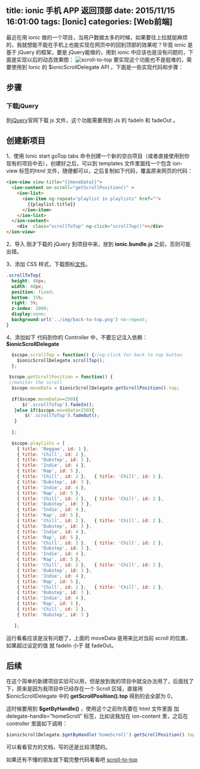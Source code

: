 title: ionic 手机 APP 返回顶部
date: 2015/11/15 16:01:00
tags: [Ionic]
categories: [Web前端]
---
最近在用 ionic 做的一个项目，当用户数据太多的时候，如果要往上拉就挺麻烦的，我就想能不能在手机上也能实现在网页中的回到顶部的效果呢？毕竟 ionic 是基于 jQuery 的框架，要是 jQuery能做的，用到 ionic 中应该也是没有问题的，下面是实现以后的动态效果图：
![scroll-to-top](http://7xoed1.com1.z0.glb.clouddn.com/2015/back-to-top.gif "返回顶部演示")
要实现这个功能也不是挺难的，需要使用到 Ionic 的  $ionicScrollDelegate API ，下面是一些实现代码和步骤：

## 步骤

### 下载jQuery

到[jQuery](http://jquery.com/)官网下载 js 文件，这个功能需要用到 Js 的 fadeIn 和 fadeOut 。
<!--more-->
## 创建新项目
1、使用 Ionic start goTop tabs 命令创建一个新的空白项目（或者直接使用到你现有的项目中去），创建好之后，可以到 templates 文件里面找一个包含 ion-view 标签的html 文件，随便都可以，之后复制如下代码，覆盖原来网页的代码：
```html
<ion-view view-title="{{moveData}}">
  <ion-content on-scroll="getScrollPosition()" >
    <ion-list>
      <ion-item ng-repeat="playlist in playlists" href="">
        {{playlist.title}}
      </ion-item>
    </ion-list>
  </ion-content>
    <div  class="scrollToTop" ng-click="scrollTop()"></div>
</ion-view>
```
2、导入 刚才下载的 jQuery 到项目中来，放到 **ionic.bundle.js** 之前，否则可能出错。

3、添加 CSS 样式，下载图标[文件](http://static.yuyanping.com/wp-content/uploads/2015/07/back-to-top.png)。
```css
.scrollToTop{
  height: 48px;
  width: 48px;
  position: fixed;
  bottom: 15%;
  right: 5%; 
  z-index: 1000;
  display:none;
  background:url('../img/back-to-top.png') no-repeat;
}
```
4、添加如下 代码到你的 Controller 中，不要忘记注入依赖：**$ionicScrollDelegate**
```javascript
  $scope.scrollTop = function() {//ng-click for back to top button
    $ionicScrollDelegate.scrollTop();
  };
 
 $scope.getScrollPosition = function() {
 //monitor the scroll
  $scope.moveData = $ionicScrollDelegate.getScrollPosition().top;
 
  if($scope.moveData>=250){
      $('.scrollToTop').fadeIn();
   }else if($scope.moveData<250){
       $('.scrollToTop').fadeOut();
   }
    
  };
 
  $scope.playlists = [
    { title: 'Reggae', id: 1 },
    { title: 'Chill', id: 2 },
    { title: 'Dubstep', id: 3 },
    { title: 'Indie', id: 4 },
    { title: 'Rap', id: 5 },
    { title: 'Chill', id: 2 },   { title: 'Chill', id: 2 },
    { title: 'Dubstep', id: 3 },
    { title: 'Indie', id: 4 },
    { title: 'Rap', id: 5 },
    { title: 'Chill', id: 2 },   { title: 'Chill', id: 2 },
    { title: 'Dubstep', id: 3 },
    { title: 'Indie', id: 4 },
    { title: 'Rap', id: 5 },
    { title: 'Chill', id: 2 },   { title: 'Chill', id: 2 },
    { title: 'Dubstep', id: 3 },
    { title: 'Indie', id: 4 },
    { title: 'Rap', id: 5 },
    { title: 'Chill', id: 2 },   { title: 'Chill', id: 2 },
    { title: 'Dubstep', id: 3 },
    { title: 'Indie', id: 4 },
    { title: 'Rap', id: 5 },
    { title: 'Chill', id: 2 },   { title: 'Chill', id: 2 },
    { title: 'Dubstep', id: 3 },
    { title: 'Indie', id: 4 },
    { title: 'Rap', id: 5 },
    { title: 'Chill', id: 2 },   { title: 'Chill', id: 2 },
    { title: 'Dubstep', id: 3 },
    { title: 'Indie', id: 4 },
    { title: 'Rap', id: 5 },
    { title: 'Chill', id: 2 },
    { title: 'Dubstep', id: 3 }
  
   ];  
```
运行看看应该是没有问题了，上面的 moveData 是用来比对当前 scroll 的位置，如果超过设定的值 就 fadeIn 小于 就 fadeOut。

## 后续

在这个简单的新建项目实验可以用，但是放到我的项目中就没办法用了，后面找了下，原来是因为我项目中已经存在一个 Scroll 区域，直接用 $ionicScrollDelegate 中的 **getScrollPosition().top** 得到的会全部为 0，

这时候要用到 **$getByHandle()** ，使用这个之前你先要在 html 文件里面 加 delegate-handle=”homeScroll” 标签，比如说我加在 ion-content 里，之后在 controller 里面如下调用：
```javascript
$ionicScrollDelegate.$getByHandle('homeScroll').getScrollPosition().top
```
可以看看官方的文档，写的还是比较清楚的。

如果还有不懂的朋友就下载完整代码看看吧 [scroll-to-top](https://github.com/HelloYu/scroll-to-top-of-ionic
)


